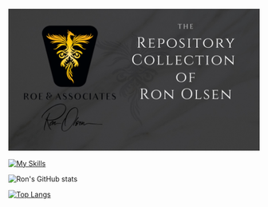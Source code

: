 ![opening image](https://github.com/ronroeandassociates/assets/blob/master/images/repos_personal_olsr.png)

[![My Skills](https://skillicons.dev/icons?i=vscode,vim,twitter,stackoverflow,py,openstack,nodejs,nginx,mysql,linux,linkedin,js,jquery,java,html,github,fortran,figma,emacs,css,c,bootstrap&perline=9)](https://skillicons.dev)

![Ron's GitHub stats](https://github-readme-stats.vercel.app/api?username=ronroeandassociates&show_icons=true&theme=gotham)

[![Top Langs](https://github-readme-stats.vercel.app/api/top-langs/?username=ronroeandassociates&layout=compact)](https://github.com/ronroeandassociates/github-readme-stats)
